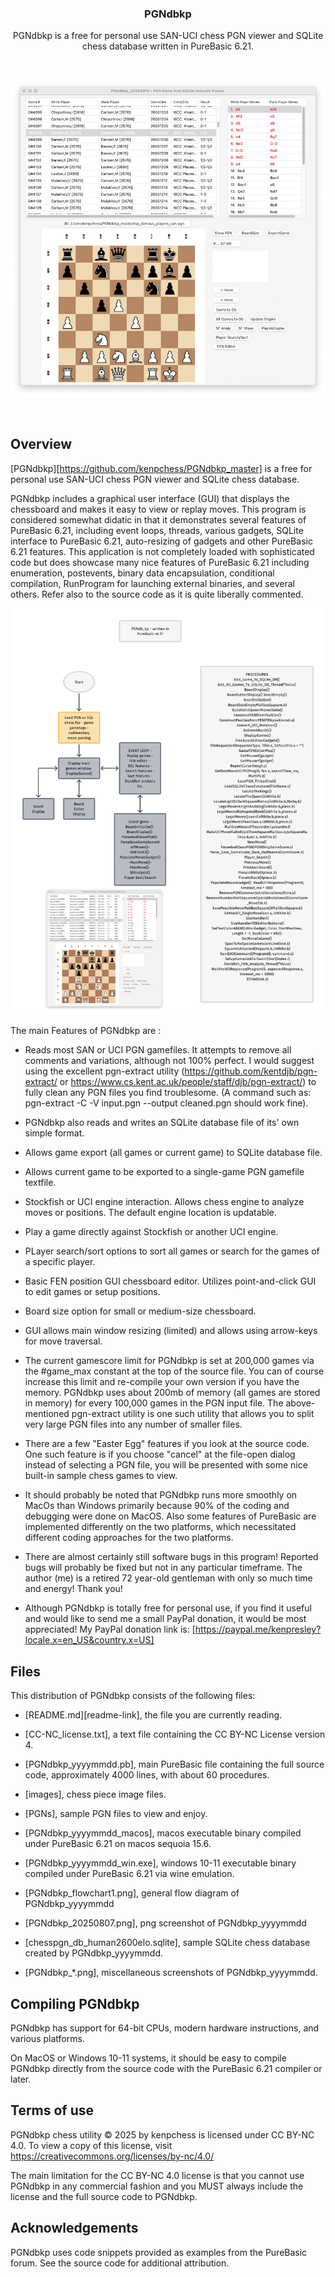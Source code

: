 <div align="center">
  

  <h3>PGNdbkp</h3>

  PGNdbkp is a free for personal use SAN-UCI chess PGN viewer and SQLite chess database
  written in PureBasic 6.21.
  <br>
  
  <br>
  
  ![Alt text](PGNdbkp_20250815_78pct.png "PGNdbko screenshot")

  
  <br>
  

</div>

## Overview

[PGNdbkp][https://github.com/kenpchess/PGNdbkp_master] is a free for personal use
SAN-UCI chess PGN viewer and SQLite chess database.

PGNdbkp  includes a graphical user interface (GUI) that displays the
chessboard and makes it easy to view or replay moves. This program is considered
somewhat didatic in that it demonstrates several features of PureBasic 6.21,
including event loops, threads, various gadgets, SQLite interface to PureBasic
6.21, auto-resizing of gadgets and other PureBasic 6.21 features. This application
is not completely loaded with sophisticated code but does showcase many nice
features of PureBasic 6.21 including enumeration, postevents, binary data
encapsulation, conditional compilation, RunProgram for launching external 
binaries, and several others. Refer also to the source code as it is quite 
liberally commented.

![Alt text](PGNdbkp_flowchart2a.png "PGNdbko overview")


The main Features of PGNdbkp are :

  * Reads most SAN or UCI PGN gamefiles. It attempts to remove all comments
    and variations, although not 100% perfect. I would suggest using the
    excellent pgn-extract utility (https://github.com/kentdjb/pgn-extract/
    or https://www.cs.kent.ac.uk/people/staff/djb/pgn-extract/) to fully
    clean any PGN files you find troublesome. (A command such as:
    pgn-extract -C -V input.pgn --output cleaned.pgn should work fine).
    
  * PGNdbkp also reads and writes an SQLite database file of its' own 
    simple format.
    
  * Allows game export (all games or current game) to SQLite database file.
  
  * Allows current game to be exported to a single-game PGN gamefile textfile.
  
  * Stockfish or UCI engine interaction. Allows chess engine to analyze moves
    or positions. The default engine location is updatable.
    
  * Play a game directly against Stockfish or another UCI engine.
  
  * PLayer search/sort options to sort all games or search for the
    games of a specific player.
    
  * Basic FEN position GUI chessboard editor. Utilizes point-and-click
    GUI to edit games or setup positions.
    
  * Board size option for small or medium-size chessboard.
  
  * GUI allows main window resizing (limited) and allows using arrow-keys
    for move traversal.
    
  * The current gamescore limit for PGNdbkp is set at 200,000 games via
    the #game_max constant at the top of the source file. You can of
    course increase this limit and re-compile your own version if you
    have the memory. PGNdbkp uses about 200mb of memory (all games are
    stored in memory) for every 100,000 games in the PGN input file.
    The above-mentioned pgn-extract utility is one such utility that
    allows you to split very large PGN files into any number of smaller
    files.
    
  * There are a few "Easter Egg" features if you look at the source code.
    One such feature is if you choose "cancel" at the file-open dialog
    instead of selecting a PGN file, you will be presented with some
    nice built-in sample chess games to view.
    
  * It should probably be noted that PGNdbkp runs more smoothly on MacOs
    than Windows primarily because 90% of the coding and debugging were
    done on MacOS. Also some features of PureBasic are implemented
    differently on the two platforms, which necessitated different
    coding approaches for the two platforms.
    
  * There are almost certainly still software bugs in this program!
    Reported bugs will probably be fixed but not in any particular
    timeframe. The author (me) is a retired 72 year-old gentleman
    with only so much time and energy! Thank you!
    
  * Although PGNdbkp is totally free for personal use, if you find it
    useful and would like to send me a small PayPal donation, it would
    be most appreciated! My PayPal donation link is:
    [https://paypal.me/kenpresley?locale.x=en_US&country.x=US]
    

## Files

This distribution of PGNdbkp consists of the following files:

  * [README.md][readme-link], the file you are currently reading.

  * [CC-NC_license.txt], a text file containing the CC BY-NC
    License version 4.

  * [PGNdbkp_yyyymmdd.pb],  main PureBasic file containing the full source 
    code, approximately 4000 lines, with about 60 procedures.
  
  * [images], chess piece image files.
  
  * [PGNs], sample PGN files to view and enjoy.
  
  * [PGNdbkp_yyyymmdd_macos], macos executable binary compiled under
    PureBasic 6.21 on macos sequoia 15.6.
    
  * [PGNdbkp_yyyymmdd_win.exe], windows 10-11 executable binary compiled
    under PureBasic 6.21 via wine emulation.
    
  * [PGNdbkp_flowchart1.png], general flow diagram of PGNdbkp_yyyymmdd
  
  * [PGNdbkp_20250807.png], png screenshot of PGNdbkp_yyyymmdd
  
  * [chesspgn_db_human2600elo.sqlite], sample SQLite chess database
    created by PGNdbkp_yyyymmdd.
    
  * [PGNdbkp_*.png], miscellaneous screenshots of PGNdbkp_yyyymmdd.
  
  

## Compiling PGNdbkp

PGNdbkp has support for 64-bit CPUs, modern hardware instructions, and various platforms.

On MacOS or Windows 10-11 systems, it should be easy to compile PGNdbkp directly from the
source code with the PureBasic 6.21 compiler or later. 


## Terms of use


PGNdbkp chess utility  © 2025 by kenpchess is licensed under CC BY-NC 4.0. 
To view a copy of this license, visit https://creativecommons.org/licenses/by-nc/4.0/

The main limitation for the CC BY-NC 4.0 license is that you cannot use PGNdbkp in any 
commercial fashion and you MUST always include the license and the full source code to PGNdbkp.

## Acknowledgements

PGNdbkp uses code snippets provided as examples from the PureBasic forum. See the source
code for additional attribution.

[authors-link]:       https://github.com/official-PGNdbkp/PGNdbkp/blob/master/AUTHORS
[commits-link]:       https://github.com/official-PGNdbkp/PGNdbkp/commits/master
